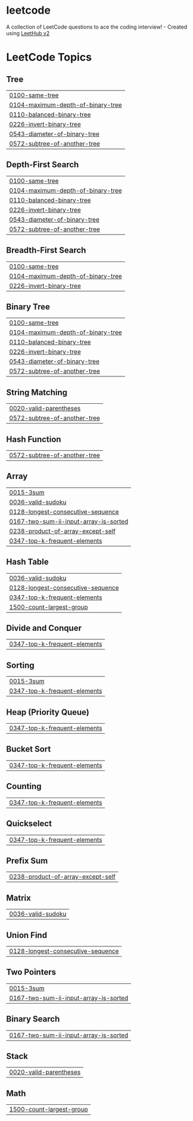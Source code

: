# leetcode
A collection of LeetCode questions to ace the coding interview! - Created using [LeetHub v2](https://github.com/arunbhardwaj/LeetHub-2.0)

<!---LeetCode Topics Start-->
# LeetCode Topics
## Tree
|  |
| ------- |
| [0100-same-tree](https://github.com/ardhiqii/leetcode/tree/master/0100-same-tree) |
| [0104-maximum-depth-of-binary-tree](https://github.com/ardhiqii/leetcode/tree/master/0104-maximum-depth-of-binary-tree) |
| [0110-balanced-binary-tree](https://github.com/ardhiqii/leetcode/tree/master/0110-balanced-binary-tree) |
| [0226-invert-binary-tree](https://github.com/ardhiqii/leetcode/tree/master/0226-invert-binary-tree) |
| [0543-diameter-of-binary-tree](https://github.com/ardhiqii/leetcode/tree/master/0543-diameter-of-binary-tree) |
| [0572-subtree-of-another-tree](https://github.com/ardhiqii/leetcode/tree/master/0572-subtree-of-another-tree) |
## Depth-First Search
|  |
| ------- |
| [0100-same-tree](https://github.com/ardhiqii/leetcode/tree/master/0100-same-tree) |
| [0104-maximum-depth-of-binary-tree](https://github.com/ardhiqii/leetcode/tree/master/0104-maximum-depth-of-binary-tree) |
| [0110-balanced-binary-tree](https://github.com/ardhiqii/leetcode/tree/master/0110-balanced-binary-tree) |
| [0226-invert-binary-tree](https://github.com/ardhiqii/leetcode/tree/master/0226-invert-binary-tree) |
| [0543-diameter-of-binary-tree](https://github.com/ardhiqii/leetcode/tree/master/0543-diameter-of-binary-tree) |
| [0572-subtree-of-another-tree](https://github.com/ardhiqii/leetcode/tree/master/0572-subtree-of-another-tree) |
## Breadth-First Search
|  |
| ------- |
| [0100-same-tree](https://github.com/ardhiqii/leetcode/tree/master/0100-same-tree) |
| [0104-maximum-depth-of-binary-tree](https://github.com/ardhiqii/leetcode/tree/master/0104-maximum-depth-of-binary-tree) |
| [0226-invert-binary-tree](https://github.com/ardhiqii/leetcode/tree/master/0226-invert-binary-tree) |
## Binary Tree
|  |
| ------- |
| [0100-same-tree](https://github.com/ardhiqii/leetcode/tree/master/0100-same-tree) |
| [0104-maximum-depth-of-binary-tree](https://github.com/ardhiqii/leetcode/tree/master/0104-maximum-depth-of-binary-tree) |
| [0110-balanced-binary-tree](https://github.com/ardhiqii/leetcode/tree/master/0110-balanced-binary-tree) |
| [0226-invert-binary-tree](https://github.com/ardhiqii/leetcode/tree/master/0226-invert-binary-tree) |
| [0543-diameter-of-binary-tree](https://github.com/ardhiqii/leetcode/tree/master/0543-diameter-of-binary-tree) |
| [0572-subtree-of-another-tree](https://github.com/ardhiqii/leetcode/tree/master/0572-subtree-of-another-tree) |
## String Matching
|  |
| ------- |
| [0020-valid-parentheses](https://github.com/ardhiqii/leetcode/tree/master/0020-valid-parentheses) |
| [0572-subtree-of-another-tree](https://github.com/ardhiqii/leetcode/tree/master/0572-subtree-of-another-tree) |
## Hash Function
|  |
| ------- |
| [0572-subtree-of-another-tree](https://github.com/ardhiqii/leetcode/tree/master/0572-subtree-of-another-tree) |
## Array
|  |
| ------- |
| [0015-3sum](https://github.com/ardhiqii/leetcode/tree/master/0015-3sum) |
| [0036-valid-sudoku](https://github.com/ardhiqii/leetcode/tree/master/0036-valid-sudoku) |
| [0128-longest-consecutive-sequence](https://github.com/ardhiqii/leetcode/tree/master/0128-longest-consecutive-sequence) |
| [0167-two-sum-ii-input-array-is-sorted](https://github.com/ardhiqii/leetcode/tree/master/0167-two-sum-ii-input-array-is-sorted) |
| [0238-product-of-array-except-self](https://github.com/ardhiqii/leetcode/tree/master/0238-product-of-array-except-self) |
| [0347-top-k-frequent-elements](https://github.com/ardhiqii/leetcode/tree/master/0347-top-k-frequent-elements) |
## Hash Table
|  |
| ------- |
| [0036-valid-sudoku](https://github.com/ardhiqii/leetcode/tree/master/0036-valid-sudoku) |
| [0128-longest-consecutive-sequence](https://github.com/ardhiqii/leetcode/tree/master/0128-longest-consecutive-sequence) |
| [0347-top-k-frequent-elements](https://github.com/ardhiqii/leetcode/tree/master/0347-top-k-frequent-elements) |
| [1500-count-largest-group](https://github.com/ardhiqii/leetcode/tree/master/1500-count-largest-group) |
## Divide and Conquer
|  |
| ------- |
| [0347-top-k-frequent-elements](https://github.com/ardhiqii/leetcode/tree/master/0347-top-k-frequent-elements) |
## Sorting
|  |
| ------- |
| [0015-3sum](https://github.com/ardhiqii/leetcode/tree/master/0015-3sum) |
| [0347-top-k-frequent-elements](https://github.com/ardhiqii/leetcode/tree/master/0347-top-k-frequent-elements) |
## Heap (Priority Queue)
|  |
| ------- |
| [0347-top-k-frequent-elements](https://github.com/ardhiqii/leetcode/tree/master/0347-top-k-frequent-elements) |
## Bucket Sort
|  |
| ------- |
| [0347-top-k-frequent-elements](https://github.com/ardhiqii/leetcode/tree/master/0347-top-k-frequent-elements) |
## Counting
|  |
| ------- |
| [0347-top-k-frequent-elements](https://github.com/ardhiqii/leetcode/tree/master/0347-top-k-frequent-elements) |
## Quickselect
|  |
| ------- |
| [0347-top-k-frequent-elements](https://github.com/ardhiqii/leetcode/tree/master/0347-top-k-frequent-elements) |
## Prefix Sum
|  |
| ------- |
| [0238-product-of-array-except-self](https://github.com/ardhiqii/leetcode/tree/master/0238-product-of-array-except-self) |
## Matrix
|  |
| ------- |
| [0036-valid-sudoku](https://github.com/ardhiqii/leetcode/tree/master/0036-valid-sudoku) |
## Union Find
|  |
| ------- |
| [0128-longest-consecutive-sequence](https://github.com/ardhiqii/leetcode/tree/master/0128-longest-consecutive-sequence) |
## Two Pointers
|  |
| ------- |
| [0015-3sum](https://github.com/ardhiqii/leetcode/tree/master/0015-3sum) |
| [0167-two-sum-ii-input-array-is-sorted](https://github.com/ardhiqii/leetcode/tree/master/0167-two-sum-ii-input-array-is-sorted) |
## Binary Search
|  |
| ------- |
| [0167-two-sum-ii-input-array-is-sorted](https://github.com/ardhiqii/leetcode/tree/master/0167-two-sum-ii-input-array-is-sorted) |
## Stack
|  |
| ------- |
| [0020-valid-parentheses](https://github.com/ardhiqii/leetcode/tree/master/0020-valid-parentheses) |
## Math
|  |
| ------- |
| [1500-count-largest-group](https://github.com/ardhiqii/leetcode/tree/master/1500-count-largest-group) |
<!---LeetCode Topics End-->